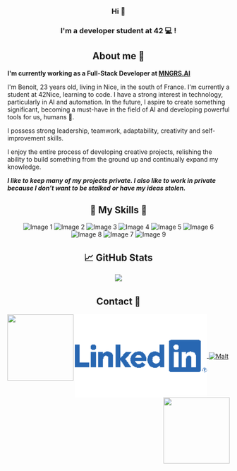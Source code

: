 <h3 align="center">
Hi 👋
</h3>

<h3 align="center">
I'm a developer student at 42 💻 !
</h3> 

<h2 align="center">
About me 🤗
</h2>

**I'm currently working as a Full-Stack Developer at [MNGRS.AI](https://mngrs.ai)**

I'm Benoit, 23 years old, living in Nice, in the south of France. I'm currently a student at 42Nice, learning to code. I have a strong interest in technology, particularly in AI and automation. In the future, I aspire to create something significant, becoming a must-have in the field of AI and developing powerful tools for us, humans 🤖.

I possess strong leadership, teamwork, adaptability, creativity and self-improvement skills.

I enjoy the entire process of developing creative projects, relishing the ability to build something from the ground up and continually expand my knowledge.


**_I like to keep many of my projects private. I also like to work in private because I don’t want to be stalked or have my ideas stolen._**

<h2 align="center">🌟 My Skills 🌟</h2>

<p align="center">
  <img src="https://github.com/Krokmouuu/Krokmouuu/assets/93797994/71a73708-34e4-4c21-a180-bcb7a70ca611" alt="Image 1">
  <img src="https://github.com/Krokmouuu/Krokmouuu/assets/93797994/2d4051f8-6c7a-4cd7-be81-6aced4f3454c" alt="Image 2">
  <img src="https://github.com/Krokmouuu/Krokmouuu/assets/93797994/c3169694-daec-436f-a143-f60c39c7ef42" alt="Image 3">
  <img src="https://github.com/Krokmouuu/Krokmouuu/assets/93797994/d0a1b39a-f6b4-42ba-b09d-73104c5911b2" alt="Image 4">
  <img src="https://github.com/Krokmouuu/Krokmouuu/assets/93797994/a9ff7df2-bca9-4af1-8014-9dc5beb640bf" alt="Image 5">
  <img src="https://github.com/Krokmouuu/Krokmouuu/assets/93797994/bd1825ec-53d7-4cff-b35d-1365451f6fca" alt="Image 6">
  <img src="https://github.com/Krokmouuu/Krokmouuu/assets/93797994/5a2855d2-0775-4f06-94c3-fab7ba85833b" alt="Image 8">
  <img src="https://github.com/Krokmouuu/Krokmouuu/assets/93797994/8638ae66-b385-4d77-9db3-c878c79627bd" alt="Image 7">
  <img src="https://github.com/Krokmouuu/Krokmouuu/assets/93797994/592c05f0-e336-4f82-88fc-059625752b7a" alt="Image 9">


</p>

<h2 align="center">📈 GitHub Stats </h2>

<p align="center">
  
 <img src="https://github-readme-stats.vercel.app/api/top-langs/?username=Krokmouuu&theme=tokyonight&hide_border=true&include_all_commits=false&count_private=false&layout=compact">

</p>

<h2 align="center">
  Contact 💼
</h2>

<p align="center">
  <img align="left" width="150px" height="150px" src="https://github.com/Krokmouuu/Krokmouuu/assets/93797994/86cfcad8-6dc4-40db-b767-2ddffd7b76eb" />
  
  <a href="https://www.linkedin.com/in/benoit-leroy-35b07828a/">
    <img width="300px" height="auto" src="https://github.com/Krokmouuu/Krokmouuu/blob/main/linkedin%20image.png" style="vertical-align: middle;" alt="LinkedIn"" />
  </a>

  <a href="https://www.malt.fr/profile/benoitleroy">
    <img width="300px" height="120px" src="https://github.com/user-attachments/assets/73a9f6ff-c4eb-458e-b562-406223124c61" style="vertical-align: middle;" alt="Malt" />
  </a>
  
  <img align="right" width="150px" height="150px" src="https://github.com/Krokmouuu/Krokmouuu/assets/93797994/86cfcad8-6dc4-40db-b767-2ddffd7b76eb" />
</p>

